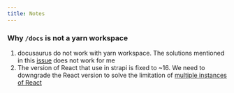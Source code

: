 ```yaml
---
title: Notes
---
```


### Why `/docs` is not a yarn workspace

1. docusaurus do not work with yarn workspace. The solutions mentioned in this [issue](https://github.com/facebook/docusaurus/issues/3515) does not work for me
2. The version of React that use in strapi is fixed to ~16. We need to downgrade the React version to solve the limitation of [multiple instances of React](https://github.com/facebook/react/issues/13991)
